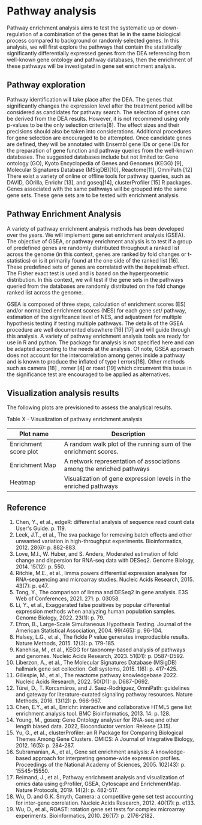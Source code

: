 # Pathway analysis
Pathway enrichment analysis aims to test the systematic up or down-regulation of a combination of the genes that lie in the same biological process compared to background or randomly selected genes. In this analysis, we will first explore the pathways that contain the statistically significantly differentially expressed genes from the DEA referencing from well-known gene ontology and pathway databases, then the enrichment of these pathways will be investigated in gene set enrichment analysis.

## Pathway exploration
Pathway identification will take place after the DEA. The genes that significantly changes the expression level after the treatment period will be considered as candidates for pathway search.  The selection of genes can be derived from the DEA results. However, it is not recommend using only p-values to be the only selection criteria[8]. The effect sizes and their precisions should also be taken into considerations. Additional procedures for gene selection are encouraged to be attempted. Once candidate genes are defined, they will be annotated with Ensembl gene IDs or gene IDs for the preparation of  gene function and pathway queries from the well-known databases. The suggested databases include but not limited to: Gene ontology (GO), Kyoto Encyclopedia of Genes and Genomes (KEGG) [9],  Molecular Signatures Database (MSigDB)[10], Reactome[11], OmniPath [12]
There exist a variety of online or offline tools for pathway queries, such as DAVID, GOrilla, Enrichr [13], and goseq[14], clusterProfiler [15] R packages. Genes associated with the same pathways will be grouped into the same gene sets. These gene sets are to be tested with enrichment analysis.

## Pathway Enrichment Analysis
A variety of pathway enrichment analysis methods has been developed over the years. We will implement gene set enrichment analysis (GSEA). The objective of GSEA, or pathway enrichment analysis is to test if a group of predefined genes are randomly distributed throughout a ranked list across the genome (in this context, genes are ranked by fold changes or t-statistics) or is it primarily found at the one side of the ranked list [16]. These predefined sets of genes are correlated with the itepekimab effect. The Fisher exact test is used and is based on the hypergeometric distribution. In this context, we will test if the gene sets in the pathways queried from the databases are randomly distributed on the fold change ranked list across the genome.

GSEA is composed of three steps, calculation of enrichment scores (ES) and/or normalized enrichment scores (NES) for each gene set/ pathway, estimation of the significance level of NES, and adjustment for multiple hypothesis testing if testing multiple pathways. The details of the GSEA procedure are well documented elsewhere [16] [17] and will guide through this analysis.
A variety of pathway enrichment analysis tools are ready for use in R and python. The package for analysis is not specified here and can be adapted according to the needs at the analysis.
Of note, GSEA approach does not account for the intercorrelation among genes inside a pathway and is known to produce the inflated of type I errors[18]. Other methods such as camera [18] , romer [4] or roast [19] which circumvent this issue in the significance test are encouraged to be applied as alternatives.

## Visualization analysis results
The following plots are previsioned to assess the analytical results.

Table X - Visualization of pathway enrichment analysis

|Plot name | Description|
|---------|-----------|
|Enrichment score plot  | A random walk plot of the running sum of the enrichment scores.|
|Enrichment Map  | A network representation of associations among the enriched pathways|
|Heatmap| Visualization of gene expression levels in the enriched pathways|


## Reference

1.	Chen, Y., et al., edgeR: differential analysis of sequence read count data  User's Guide. p. 119.
2.	Leek, J.T., et al., The sva package for removing batch effects and other unwanted variation in high-throughput experiments. Bioinformatics, 2012. 28(6): p. 882-883.
3.	Love, M.I., W. Huber, and S. Anders, Moderated estimation of fold change and dispersion for RNA-seq data with DESeq2. Genome Biology, 2014. 15(12): p. 550.
4.	Ritchie, M.E., et al., limma powers differential expression analyses for RNA-sequencing and microarray studies. Nucleic Acids Research, 2015. 43(7): p. e47.
5.	Tong, Y., The comparison of limma and DESeq2 in gene analysis. E3S Web of Conferences, 2021. 271: p. 03058.
6.	Li, Y., et al., Exaggerated false positives by popular differential expression methods when analyzing human population samples. Genome Biology, 2022. 23(1): p. 79.
7.	Efron, B., Large-Scale Simultaneous Hypothesis Testing. Journal of the American Statistical Association, 2004. 99(465): p. 96-104.
8.	Halsey, L.G., et al., The fickle P value generates irreproducible results. Nature Methods, 2015. 12(3): p. 179-185.
9.	Kanehisa, M., et al., KEGG for taxonomy-based analysis of pathways and genomes. Nucleic Acids Research, 2023. 51(D1): p. D587-D592.
10.	Liberzon, A., et al., The Molecular Signatures Database (MSigDB) hallmark gene set collection. Cell systems, 2015. 1(6): p. 417-425.
11.	Gillespie, M., et al., The reactome pathway knowledgebase 2022. Nucleic Acids Research, 2022. 50(D1): p. D687-D692.
12.	Türei, D., T. Korcsmáros, and J. Saez-Rodriguez, OmniPath: guidelines and gateway for literature-curated signaling pathway resources. Nature Methods, 2016. 13(12): p. 966-967.
13.	Chen, E.Y., et al., Enrichr: interactive and collaborative HTML5 gene list enrichment analysis tool. BMC Bioinformatics, 2013. 14: p. 128.
14.	Young, M., goseq: Gene Ontology analyser for RNA-seq and other length biased data. 2022, Bioconductor version: Release (3.15).
15.	Yu, G., et al., clusterProfiler: an R Package for Comparing Biological Themes Among Gene Clusters. OMICS: A Journal of Integrative Biology, 2012. 16(5): p. 284-287.
16.	Subramanian, A., et al., Gene set enrichment analysis: A knowledge-based approach for interpreting genome-wide expression profiles. Proceedings of the National Academy of Sciences, 2005. 102(43): p. 15545-15550.
17.	Reimand, J., et al., Pathway enrichment analysis and visualization of omics data using g:Profiler, GSEA, Cytoscape and EnrichmentMap. Nature Protocols, 2019. 14(2): p. 482-517.
18.	Wu, D. and G.K. Smyth, Camera: a competitive gene set test accounting for inter-gene correlation. Nucleic Acids Research, 2012. 40(17): p. e133.
19.	Wu, D., et al., ROAST: rotation gene set tests for complex microarray experiments. Bioinformatics, 2010. 26(17): p. 2176-2182.

